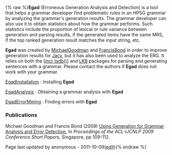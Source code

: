 {% raw %}**Egad** (Erroneous Generation Analysis and Detection) is a tool that
helps a grammar developer find problematic rules in an HPSG grammar by
analyzing the grammar's generation results. The grammar developer can
also use it to obtain statistics about how the grammar performs. Such
statistics include the proportion of lexical or rule variance between
generation and parsing results, if the generated items have the same
MRS, if the top ranked generation result matches the input string, etc.

**Egad** was created by [MichaelGoodman](../MichaelGoodman) and
[FrancisBond](../FrancisBond) in order to improve generation results for
[Jacy](https://blog.inductorsoftware.com/docsproto/grammars/JacyTop), but it has also been used to analyze the ERG. It relies
on both the [\[incr tsdb()](../ItsdbTop)\] and [LKB](../LkbTop) packages for
parsing and generating sentences with a grammar. Please contact the
authors if **Egad** does not work with your grammar.

[EgadInstallation](EgadInstallation) : Installing **Egad**

[EgadAnalysis](/EgadAnalysis) : Obtaining a grammar analysis with
**Egad**

[EgadErrorMining](/EgadErrorMining) : Finding errors with **Egad**

### Publications

Michael Goodman and Francis Bond (2009) [Using Generation for Grammar
Analysis and Error
Detection](http://www.aclweb.org/anthology/P/P09/P09-2028.pdf), In
*Proceedings of the ACL-IJCNLP 2009 Conference Short Papers*, Singapore,
pp 109-112.

Page last updated by anonymous - 2011-10-09([edit](https://github.com/delph-in/docs/wiki/EgadTop/_edit)){% endraw %}